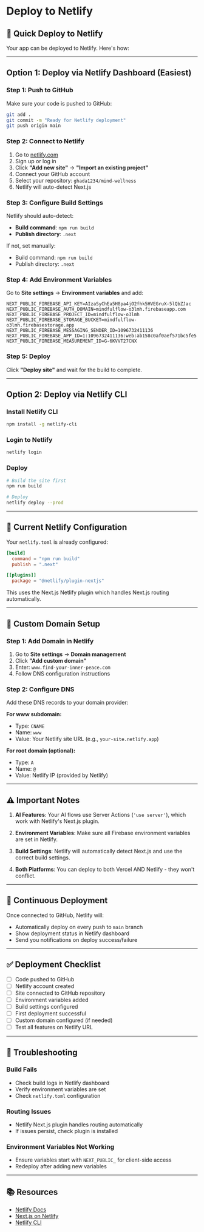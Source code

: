 # Deploy to Netlify

## 🚀 Quick Deploy to Netlify

Your app can be deployed to Netlify. Here's how:

---

## Option 1: Deploy via Netlify Dashboard (Easiest)

### Step 1: Push to GitHub

Make sure your code is pushed to GitHub:
```bash
git add .
git commit -m "Ready for Netlify deployment"
git push origin main
```

### Step 2: Connect to Netlify

1. Go to [netlify.com](https://www.netlify.com)
2. Sign up or log in
3. Click **"Add new site"** → **"Import an existing project"**
4. Connect your GitHub account
5. Select your repository: `ghada1234/mind-wellness`
6. Netlify will auto-detect Next.js

### Step 3: Configure Build Settings

Netlify should auto-detect:
- **Build command**: `npm run build`
- **Publish directory**: `.next`

If not, set manually:
- Build command: `npm run build`
- Publish directory: `.next`

### Step 4: Add Environment Variables

Go to **Site settings** → **Environment variables** and add:

```
NEXT_PUBLIC_FIREBASE_API_KEY=AIzaSyChEa5H8pa4jO2fhk5HVEGruX-5lQbZJac
NEXT_PUBLIC_FIREBASE_AUTH_DOMAIN=mindfulflow-o3lmh.firebaseapp.com
NEXT_PUBLIC_FIREBASE_PROJECT_ID=mindfulflow-o3lmh
NEXT_PUBLIC_FIREBASE_STORAGE_BUCKET=mindfulflow-o3lmh.firebasestorage.app
NEXT_PUBLIC_FIREBASE_MESSAGING_SENDER_ID=1096732411136
NEXT_PUBLIC_FIREBASE_APP_ID=1:1096732411136:web:ab158c0af0aef571bc5fe5
NEXT_PUBLIC_FIREBASE_MEASUREMENT_ID=G-6KVVT27CNX
```

### Step 5: Deploy

Click **"Deploy site"** and wait for the build to complete.

---

## Option 2: Deploy via Netlify CLI

### Install Netlify CLI

```bash
npm install -g netlify-cli
```

### Login to Netlify

```bash
netlify login
```

### Deploy

```bash
# Build the site first
npm run build

# Deploy
netlify deploy --prod
```

---

## 📝 Current Netlify Configuration

Your `netlify.toml` is already configured:

```toml
[build]
  command = "npm run build"
  publish = ".next"

[[plugins]]
  package = "@netlify/plugin-nextjs"
```

This uses the Next.js Netlify plugin which handles Next.js routing automatically.

---

## 🔧 Custom Domain Setup

### Step 1: Add Domain in Netlify

1. Go to **Site settings** → **Domain management**
2. Click **"Add custom domain"**
3. Enter: `www.find-your-inner-peace.com`
4. Follow DNS configuration instructions

### Step 2: Configure DNS

Add these DNS records to your domain provider:

**For www subdomain:**
- Type: `CNAME`
- Name: `www`
- Value: Your Netlify site URL (e.g., `your-site.netlify.app`)

**For root domain (optional):**
- Type: `A`
- Name: `@`
- Value: Netlify IP (provided by Netlify)

---

## ⚠️ Important Notes

1. **AI Features**: Your AI flows use Server Actions (`'use server'`), which work with Netlify's Next.js plugin.

2. **Environment Variables**: Make sure all Firebase environment variables are set in Netlify.

3. **Build Settings**: Netlify will automatically detect Next.js and use the correct build settings.

4. **Both Platforms**: You can deploy to both Vercel AND Netlify - they won't conflict.

---

## 🔄 Continuous Deployment

Once connected to GitHub, Netlify will:
- Automatically deploy on every push to `main` branch
- Show deployment status in Netlify dashboard
- Send you notifications on deploy success/failure

---

## ✅ Deployment Checklist

- [ ] Code pushed to GitHub
- [ ] Netlify account created
- [ ] Site connected to GitHub repository
- [ ] Environment variables added
- [ ] Build settings configured
- [ ] First deployment successful
- [ ] Custom domain configured (if needed)
- [ ] Test all features on Netlify URL

---

## 🐛 Troubleshooting

### Build Fails
- Check build logs in Netlify dashboard
- Verify environment variables are set
- Check `netlify.toml` configuration

### Routing Issues
- Netlify Next.js plugin handles routing automatically
- If issues persist, check plugin is installed

### Environment Variables Not Working
- Ensure variables start with `NEXT_PUBLIC_` for client-side access
- Redeploy after adding new variables

---

## 📚 Resources

- [Netlify Docs](https://docs.netlify.com/)
- [Next.js on Netlify](https://docs.netlify.com/integrations/frameworks/next-js/)
- [Netlify CLI](https://cli.netlify.com/)

